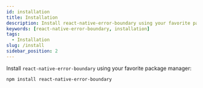 ```yaml
---
id: installation
title: Installation
description: Install react-native-error-boundary using your favorite package manager.
keywords: [react-native-error-boundary, installation]
tags:
  - Installation
slug: /install
sidebar_position: 2
---
```


Install `react-native-error-boundary` using your favorite package manager:

```bash npm2yarn2pnpm
npm install react-native-error-boundary
```